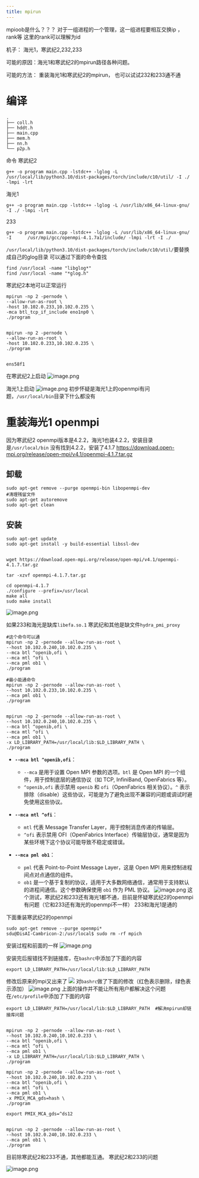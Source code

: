 ```yaml
---
title: mpirun
---
```




mpioob是什么？？？
对于一组进程的一个管理，这一组进程要相互交换ip ，rank等
这里的rank可以理解为id

机子：
海光1，寒武纪2,232,233

可能的原因：海光1和寒武纪2的mpirun路径各种问题。

可能的方法：
重装海光1和寒武纪2的mpirun，
也可以试试232和233通不通

# 编译
```shell
.
├── coll.h
├── hddt.h
├── main.cpp
├── mem.h
├── nn.h
└── p2p.h

```

命令
寒武纪2
```shell
g++ -o program main.cpp -lstdc++ -lglog -L /usr/local/lib/python3.10/dist-packages/torch/include/c10/util/ -I ./ -lmpi -lrt
```

海光1
```shell
g++ -o program main.cpp -lstdc++ -lglog -L /usr/lib/x86_64-linux-gnu/ -I ./ -lmpi -lrt 
```

233
```shell
g++ -o program main.cpp -lstdc++ -lglog -L /usr/lib/x86_64-linux-gnu/ -I      /usr/mpi/gcc/openmpi-4.1.7a1/include/ -lmpi -lrt -I ./

```

`/usr/local/lib/python3.10/dist-packages/torch/include/c10/util/`要替换成自己的glog目录
可以通过下面的命令查找
```shell
find /usr/local -name "libglog*"
find /usr/local -name "*glog.h"
```

寒武纪2本地可以正常运行


```shell
mpirun -np 2 -pernode \
--allow-run-as-root \
-host 10.102.0.233,10.102.0.235 \
-mca btl_tcp_if_include eno1np0 \
./program 


mpirun -np 2 -pernode \
--allow-run-as-root \
-host 10.102.0.233,10.102.0.235 \
./program 


ens58f1
```


在寒武纪2上启动
![image.png](https://raw.githubusercontent.com/a-c-dream/imgs/master/img/20241119092339.png)


海光1上启动
![image.png](https://raw.githubusercontent.com/a-c-dream/imgs/master/img/20241119092613.png)
初步怀疑是海光1上的openmpi有问题，`/usr/local/bin`目录下什么都没有

# 重装海光1 openmpi
因为寒武纪2 openmpi版本是4.2.2，海光1也装4.2.2，安装目录是`/usr/local/bin`
没有找到4.2.2，安装了4.1.7
https://download.open-mpi.org/release/open-mpi/v4.1/openmpi-4.1.7.tar.gz

## 卸载
```shell
sudo apt-get remove --purge openmpi-bin libopenmpi-dev
#清理残留文件
sudo apt-get autoremove
sudo apt-get clean
```

## 安装

```shell
sudo apt-get update
sudo apt-get install -y build-essential libssl-dev


wget https://download.open-mpi.org/release/open-mpi/v4.1/openmpi-4.1.7.tar.gz

tar -xzvf openmpi-4.1.7.tar.gz

cd openmpi-4.1.7
./configure --prefix=/usr/local
make all
sudo make install
```

![image.png](https://raw.githubusercontent.com/a-c-dream/imgs/master/img/20241119101356.png)


如果233和海光是缺库`libefa.so.1`
寒武纪和其他是缺文件`hydra_pmi_proxy`


```shell
#这个命令可以通
mpirun -np 2 -pernode --allow-run-as-root \
--host 10.102.0.240,10.102.0.235 \
--mca btl ^openib,ofi \
--mca mtl ^ofi \
--mca pml ob1 \
./program

#最小能通命令
mpirun -np 2 -pernode --allow-run-as-root \
--host 10.102.0.233,10.102.0.235 \
--mca pml ob1 \
./program


mpirun -np 2 -pernode --allow-run-as-root \
--host 10.102.0.240,10.102.0.235 \
--mca btl ^openib,ofi \
--mca mtl ^ofi \
--mca pml ob1 \
-x LD_LIBRARY_PATH=/usr/local/lib:$LD_LIBRARY_PATH \
./program
```

- **`--mca btl ^openib,ofi`**：
  
    - `--mca` 是用于设置 Open MPI 参数的选项。`btl` 是 Open MPI 的一个组件，用于控制底层的通信协议（如 TCP, InfiniBand, OpenFabrics 等）。
    - `^openib,ofi` 表示禁用 `openib` 和 `ofi`（OpenFabrics 相关协议）。`^` 表示排除（disable）这些协议，可能是为了避免出现不兼容的问题或调试时避免使用这些协议。
- **`--mca mtl ^ofi`**：
  
    - `mtl` 代表 Message Transfer Layer，用于控制消息传递的传输层。
    - `^ofi` 表示禁用 OFI（OpenFabrics Interface）传输层协议，通常是因为某些环境下这个协议可能导致不稳定或错误。
- **`--mca pml ob1`**：
  
    - `pml` 代表 Point-to-Point Message Layer，这是 Open MPI 用来控制进程间点对点通信的组件。
    - `ob1` 是一个基于复制的协议，适用于大多数网络通信，通常用于支持默认的进程间通信。这个参数确保使用 `ob1` 作为 PML 协议。
  ![image.png](https://raw.githubusercontent.com/a-c-dream/imgs/master/img/20241119140926.png)
  这个测试，寒武纪2和233还有海光1都不通，目前是怀疑寒武纪2的openmpi有问题（它和233还有海光的openmpi不一样）
  233和海光1是通的

下面重装寒武纪2的openmpi

```shell
sudo apt-get remove --purge openmpi*
sdu@DisAI-Cambricon-2:/usr/local$ sudo rm -rf mpich

```

安装过程和前面的一样
![image.png](https://raw.githubusercontent.com/a-c-dream/imgs/master/img/20241119150453.png)

安装完后报错找不到链接库，在`bashrc`中添加了下面的内容
```shell
export LD_LIBRARY_PATH=/usr/local/lib:$LD_LIBRARY_PATH
```
修改后原来的mpi又出来了
![](https://raw.githubusercontent.com/a-c-dream/imgs/master/img/20241119152541.png)
对`bashrc`做了下面的修改（红色表示删除，绿色表示添加）
![image.png](https://raw.githubusercontent.com/a-c-dream/imgs/master/img/20241119153026.png)
上面的操作并不能让所有用户都解决这个问题
在`/etc/profile`中添加了下面的内容
```shell
export LD_LIBRARY_PATH=/usr/local/lib:$LD_LIBRARY_PATH  #解决mpirun却链接库问题
```


```shell

mpirun -np 2 -pernode --allow-run-as-root \
--host 10.102.0.240,10.102.0.233 \
--mca btl ^openib,ofi \
--mca mtl ^ofi \
--mca pml ob1 \
-x LD_LIBRARY_PATH=/usr/local/lib:$LD_LIBRARY_PATH \
./program

mpirun -np 2 -pernode --allow-run-as-root \
--host 10.102.0.240,10.102.0.233 \
--mca btl ^openib,ofi \
--mca mtl ^ofi \
--mca pml ob1 \
-x PMIX_MCA_gds=hash \
./program

export PMIX_MCA_gds=^ds12


mpirun -np 2 -pernode --allow-run-as-root \
--host 10.102.0.240,10.102.0.233 \
--mca pml ob1 \
./program
```


目前除寒武纪2和233不通，其他都能互通。
寒武纪2和233的问题

![image.png](https://raw.githubusercontent.com/a-c-dream/imgs/master/img/20241120175904.png)
